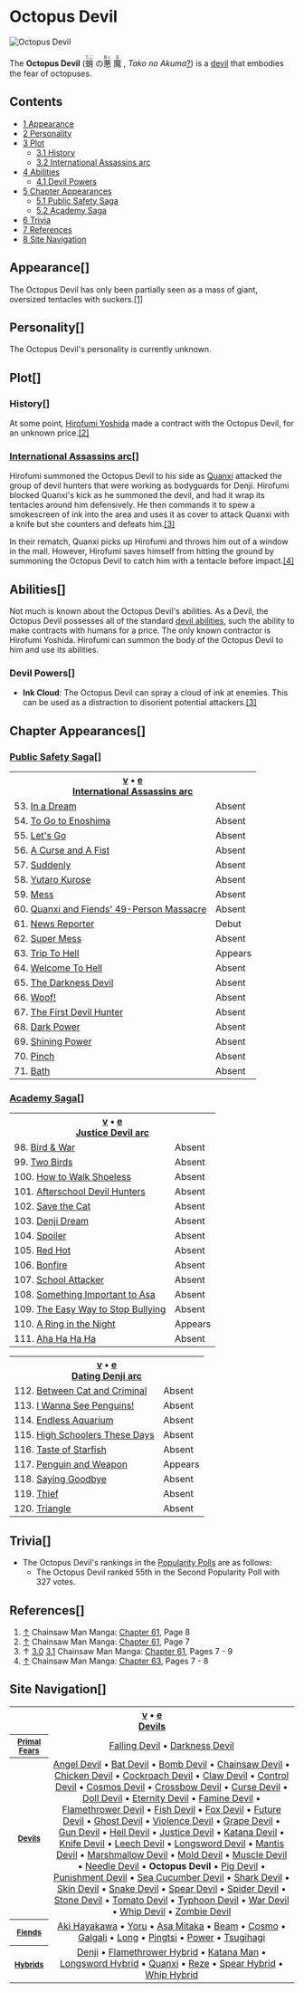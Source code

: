 # Octopus Devil

![Octopus Devil](https://static.wikia.nocookie.net/chainsaw-man/images/5/58/Octopus_Devil_Arm.png)

The **Octopus Devil** (<ruby lang="ja"><rb>蛸</rb><rp> (</rp><rt>たこ</rt><rp>) </rp></ruby> の<ruby lang="ja"><rb>悪</rb><rp> (</rp><rt>あく</rt><rp>) </rp></ruby> <ruby lang="ja"><rb>魔</rb><rp> (</rp><rt>ま</rt><rp>) </rp></ruby> , _Tako no Akuma_[?](http://en.wikipedia.org/wiki/Help:Installing_Japanese_character_sets "wikipedia:Help:Installing Japanese character sets")) is a [devil](/wiki/Devil "Devil") that embodies the fear of octopuses.

## Contents

-   [1 Appearance](#Appearance)
-   [2 Personality](#Personality)
-   [3 Plot](#Plot)
    -   [3.1 History](#History)
    -   [3.2 International Assassins arc](#International_Assassins_arc)
-   [4 Abilities](#Abilities)
    -   [4.1 Devil Powers](#Devil_Powers)
-   [5 Chapter Appearances](#Chapter_Appearances)
    -   [5.1 Public Safety Saga](#Public_Safety_Saga)
    -   [5.2 Academy Saga](#Academy_Saga)
-   [6 Trivia](#Trivia)
-   [7 References](#References)
-   [8 Site Navigation](#Site_Navigation)

## Appearance\[[](https://auth.fandom.com/signin?redirect=https%3A%2F%2Fchainsaw-man.fandom.com%2Fwiki%2FOctopus_Devil%3Fveaction%3Dedit%26section%3D1&uselang=en "Sign in to edit")\]

The Octopus Devil has only been partially seen as a mass of giant, oversized tentacles with suckers.[\[1\]](#cite_note-Ch61Pg8-1)

## Personality\[[](https://auth.fandom.com/signin?redirect=https%3A%2F%2Fchainsaw-man.fandom.com%2Fwiki%2FOctopus_Devil%3Fveaction%3Dedit%26section%3D2&uselang=en "Sign in to edit")\]

The Octopus Devil's personality is currently unknown.

## Plot\[[](https://auth.fandom.com/signin?redirect=https%3A%2F%2Fchainsaw-man.fandom.com%2Fwiki%2FOctopus_Devil%3Fveaction%3Dedit%26section%3D3&uselang=en "Sign in to edit")\]

### History\[[](https://auth.fandom.com/signin?redirect=https%3A%2F%2Fchainsaw-man.fandom.com%2Fwiki%2FOctopus_Devil%3Fveaction%3Dedit%26section%3D4&uselang=en "Sign in to edit")\]

At some point, [Hirofumi Yoshida](/wiki/Hirofumi_Yoshida "Hirofumi Yoshida") made a contract with the Octopus Devil, for an unknown price.[\[2\]](#cite_note-Ch61Pg7-2)

### [International Assassins arc](/wiki/International_Assassins_arc "International Assassins arc")\[[](https://auth.fandom.com/signin?redirect=https%3A%2F%2Fchainsaw-man.fandom.com%2Fwiki%2FOctopus_Devil%3Fveaction%3Dedit%26section%3D5&uselang=en "Sign in to edit")\]

Hirofumi summoned the Octopus Devil to his side as [Quanxi](/wiki/Quanxi "Quanxi") attacked the group of devil hunters that were working as bodyguards for Denji. Hirofumi blocked Quanxi's kick as he summoned the devil, and had it wrap its tentacles around him defensively. He then commands it to spew a smokescreen of ink into the area and uses it as cover to attack Quanxi with a knife but she counters and defeats him.[\[3\]](#cite_note-Ch61Pg7_-_9-3)

In their rematch, Quanxi picks up Hirofumi and throws him out of a window in the mall. However, Hirofumi saves himself from hitting the ground by summoning the Octopus Devil to catch him with a tentacle before impact.[\[4\]](#cite_note-Ch63Pg7_-_8-4)

## Abilities\[[](https://auth.fandom.com/signin?redirect=https%3A%2F%2Fchainsaw-man.fandom.com%2Fwiki%2FOctopus_Devil%3Fveaction%3Dedit%26section%3D6&uselang=en "Sign in to edit")\]

Not much is known about the Octopus Devil's abilities. As a Devil, the Octopus Devil possesses all of the standard [devil abilities](/wiki/Devil#General_Abilities "Devil"), such the ability to make contracts with humans for a price. The only known contractor is Hirofumi Yoshida. Hirofumi can summon the body of the Octopus Devil to him and use its abilities.

### Devil Powers\[[](https://auth.fandom.com/signin?redirect=https%3A%2F%2Fchainsaw-man.fandom.com%2Fwiki%2FOctopus_Devil%3Fveaction%3Dedit%26section%3D7&uselang=en "Sign in to edit")\]

-   **Ink Cloud**: The Octopus Devil can spray a cloud of ink at enemies. This can be used as a distraction to disorient potential attackers.[\[3\]](#cite_note-Ch61Pg7_-_9-3)

## Chapter Appearances\[[](https://auth.fandom.com/signin?redirect=https%3A%2F%2Fchainsaw-man.fandom.com%2Fwiki%2FOctopus_Devil%3Fveaction%3Dedit%26section%3D8&uselang=en "Sign in to edit")\]

### [Public Safety Saga](/wiki/Public_Safety_Saga "Public Safety Saga")\[[](https://auth.fandom.com/signin?redirect=https%3A%2F%2Fchainsaw-man.fandom.com%2Fwiki%2FOctopus_Devil%3Fveaction%3Dedit%26section%3D9&uselang=en "Sign in to edit")\]

<table><tbody><tr><th colspan="2"><span><a href="/wiki/Template:Appearance/International_Assassins_Arc" title="Template:Appearance/International Assassins Arc"><span title="View this template">v</span></a>&nbsp;<span>•</span>&nbsp;<a target="_blank" rel="noreferrer noopener" href="https://chainsaw-man.fandom.com/wiki/Template:Appearance/International_Assassins_Arc?action=edit"><span title="You can edit this template. Please use the preview button before saving.">e</span></a></span><center><a href="/wiki/International_Assassins_arc" title="International Assassins arc"><span>International Assassins arc</span></a></center></th></tr><tr><td>53. <a href="/wiki/Chapter_53" title="Chapter 53">In a Dream</a></td><td><span>Absent</span></td></tr><tr><td>54. <a href="/wiki/Chapter_54" title="Chapter 54">To Go to Enoshima</a></td><td><span>Absent</span></td></tr><tr><td>55. <a href="/wiki/Chapter_55" title="Chapter 55">Let's Go</a></td><td><span>Absent</span></td></tr><tr><td>56. <a href="/wiki/Chapter_56" title="Chapter 56">A Curse and A Fist</a></td><td><span>Absent</span></td></tr><tr><td>57. <a href="/wiki/Chapter_57" title="Chapter 57">Suddenly</a></td><td><span>Absent</span></td></tr><tr><td>58. <a href="/wiki/Chapter_58" title="Chapter 58">Yutaro Kurose</a></td><td><span>Absent</span></td></tr><tr><td>59. <a href="/wiki/Chapter_59" title="Chapter 59">Mess</a></td><td><span>Absent</span></td></tr><tr><td>60. <a href="/wiki/Chapter_60" title="Chapter 60">Quanxi and Fiends' 49-Person Massacre</a></td><td><span>Absent</span></td></tr><tr><td>61. <a href="/wiki/Chapter_61" title="Chapter 61">News Reporter</a></td><td><span>Debut</span></td></tr><tr><td>62. <a href="/wiki/Chapter_62" title="Chapter 62">Super Mess</a></td><td><span>Absent</span></td></tr><tr><td>63. <a href="/wiki/Chapter_63" title="Chapter 63">Trip To Hell</a></td><td><span>Appears</span></td></tr><tr><td>64. <a href="/wiki/Chapter_64" title="Chapter 64">Welcome To Hell</a></td><td><span>Absent</span></td></tr><tr><td>65. <a href="/wiki/Chapter_65" title="Chapter 65">The Darkness Devil</a></td><td><span>Absent</span></td></tr><tr><td>66. <a href="/wiki/Chapter_66" title="Chapter 66">Woof!</a></td><td><span>Absent</span></td></tr><tr><td>67. <a href="/wiki/Chapter_67" title="Chapter 67">The First Devil Hunter</a></td><td><span>Absent</span></td></tr><tr><td>68. <a href="/wiki/Chapter_68" title="Chapter 68">Dark Power</a></td><td><span>Absent</span></td></tr><tr><td>69. <a href="/wiki/Chapter_69" title="Chapter 69">Shining Power</a></td><td><span>Absent</span></td></tr><tr><td>70. <a href="/wiki/Chapter_70" title="Chapter 70">Pinch</a></td><td><span>Absent</span></td></tr><tr><td>71. <a href="/wiki/Chapter_71" title="Chapter 71">Bath</a></td><td><span>Absent</span></td></tr></tbody></table>

### [Academy Saga](/wiki/Academy_Saga "Academy Saga")\[[](https://auth.fandom.com/signin?redirect=https%3A%2F%2Fchainsaw-man.fandom.com%2Fwiki%2FOctopus_Devil%3Fveaction%3Dedit%26section%3D10&uselang=en "Sign in to edit")\]

<table><tbody><tr><th colspan="2"><span><a href="/wiki/Template:Appearance/Justice_Devil_Arc" title="Template:Appearance/Justice Devil Arc"><span title="View this template">v</span></a>&nbsp;<span>•</span>&nbsp;<a target="_blank" rel="noreferrer noopener" href="https://chainsaw-man.fandom.com/wiki/Template:Appearance/Justice_Devil_Arc?action=edit"><span title="You can edit this template. Please use the preview button before saving.">e</span></a></span><center><a href="/wiki/Justice_Devil_arc" title="Justice Devil arc"><span>Justice Devil arc</span></a></center></th></tr><tr><td>98. <a href="/wiki/Chapter_98" title="Chapter 98">Bird &amp; War</a></td><td><span>Absent</span></td></tr><tr><td>99. <a href="/wiki/Chapter_99" title="Chapter 99">Two Birds</a></td><td><span>Absent</span></td></tr><tr><td>100. <a href="/wiki/Chapter_100" title="Chapter 100">How to Walk Shoeless</a></td><td><span>Absent</span></td></tr><tr><td>101. <a href="/wiki/Chapter_101" title="Chapter 101">Afterschool Devil Hunters</a></td><td><span>Absent</span></td></tr><tr><td>102. <a href="/wiki/Chapter_102" title="Chapter 102">Save the Cat</a></td><td><span>Absent</span></td></tr><tr><td>103. <a href="/wiki/Chapter_103" title="Chapter 103">Denji Dream</a></td><td><span>Absent</span></td></tr><tr><td>104. <a href="/wiki/Chapter_104" title="Chapter 104">Spoiler</a></td><td><span>Absent</span></td></tr><tr><td>105. <a href="/wiki/Chapter_105" title="Chapter 105">Red Hot</a></td><td><span>Absent</span></td></tr><tr><td>106. <a href="/wiki/Chapter_106" title="Chapter 106">Bonfire</a></td><td><span>Absent</span></td></tr><tr><td>107. <a href="/wiki/Chapter_107" title="Chapter 107">School Attacker</a></td><td><span>Absent</span></td></tr><tr><td>108. <a href="/wiki/Chapter_108" title="Chapter 108">Something Important to Asa</a></td><td><span>Absent</span></td></tr><tr><td>109. <a href="/wiki/Chapter_109" title="Chapter 109">The Easy Way to Stop Bullying</a></td><td><span>Absent</span></td></tr><tr><td>110. <a href="/wiki/Chapter_110" title="Chapter 110">A Ring in the Night</a></td><td><span>Appears</span></td></tr><tr><td>111. <a href="/wiki/Chapter_111" title="Chapter 111">Aha Ha Ha Ha</a></td><td><span>Absent</span></td></tr></tbody></table>

<table><tbody><tr><th colspan="2"><span><a href="/wiki/Template:Appearance/Dating_Denji_Arc" title="Template:Appearance/Dating Denji Arc"><span title="View this template">v</span></a>&nbsp;<span>•</span>&nbsp;<a target="_blank" rel="noreferrer noopener" href="https://chainsaw-man.fandom.com/wiki/Template:Appearance/Dating_Denji_Arc?action=edit"><span title="You can edit this template. Please use the preview button before saving.">e</span></a></span><center><a href="/wiki/Dating_Denji_arc" title="Dating Denji arc"><span>Dating Denji arc</span></a></center></th></tr><tr><td>112. <a href="/wiki/Chapter_112" title="Chapter 112">Between Cat and Criminal</a></td><td><span>Absent</span></td></tr><tr><td>113. <a href="/wiki/Chapter_113" title="Chapter 113">I Wanna See Penguins!</a></td><td><span>Absent</span></td></tr><tr><td>114. <a href="/wiki/Chapter_114" title="Chapter 114">Endless Aquarium</a></td><td><span>Absent</span></td></tr><tr><td>115. <a href="/wiki/Chapter_115" title="Chapter 115">High Schoolers These Days</a></td><td><span>Absent</span></td></tr><tr><td>116. <a href="/wiki/Chapter_116" title="Chapter 116">Taste of Starfish</a></td><td><span>Absent</span></td></tr><tr><td>117. <a href="/wiki/Chapter_117" title="Chapter 117">Penguin and Weapon</a></td><td><span>Appears</span></td></tr><tr><td>118. <a href="/wiki/Chapter_118" title="Chapter 118">Saying Goodbye</a></td><td><span>Absent</span></td></tr><tr><td>119. <a href="/wiki/Chapter_119" title="Chapter 119">Thief</a></td><td><span>Absent</span></td></tr><tr><td>120. <a href="/wiki/Chapter_120" title="Chapter 120">Triangle</a></td><td><span>Absent</span></td></tr></tbody></table>

## Trivia\[[](https://auth.fandom.com/signin?redirect=https%3A%2F%2Fchainsaw-man.fandom.com%2Fwiki%2FOctopus_Devil%3Fveaction%3Dedit%26section%3D11&uselang=en "Sign in to edit")\]

-   The Octopus Devil's rankings in the [Popularity Polls](/wiki/Popularity_Polls "Popularity Polls") are as follows:
    -   The Octopus Devil ranked 55th in the Second Popularity Poll with 327 votes.

## References\[[](https://auth.fandom.com/signin?redirect=https%3A%2F%2Fchainsaw-man.fandom.com%2Fwiki%2FOctopus_Devil%3Fveaction%3Dedit%26section%3D12&uselang=en "Sign in to edit")\]

1.  [↑](#cite_ref-Ch61Pg8_1-0) Chainsaw Man Manga: [Chapter 61](/wiki/Chapter_61 "Chapter 61"), Page 8
2.  [↑](#cite_ref-Ch61Pg7_2-0) Chainsaw Man Manga: [Chapter 61](/wiki/Chapter_61 "Chapter 61"), Page 7
3.  ↑ [3.0](#cite_ref-Ch61Pg7_-_9_3-0) [3.1](#cite_ref-Ch61Pg7_-_9_3-1) Chainsaw Man Manga: [Chapter 61](/wiki/Chapter_61 "Chapter 61"), Pages 7 - 9
4.  [↑](#cite_ref-Ch63Pg7_-_8_4-0) Chainsaw Man Manga: [Chapter 63](/wiki/Chapter_63 "Chapter 63"), Pages 7 - 8

## Site Navigation\[[](https://auth.fandom.com/signin?redirect=https%3A%2F%2Fchainsaw-man.fandom.com%2Fwiki%2FOctopus_Devil%3Fveaction%3Dedit%26section%3D13&uselang=en "Sign in to edit")\]

<table align="center" cellpadding="2" cellspacing="2"><tbody><tr><th colspan="2"><span><a href="/wiki/Template:Devils" title="Template:Devils"><span title="View this template">v</span></a>&nbsp;<span>•</span>&nbsp;<a target="_blank" rel="noreferrer noopener" href="https://chainsaw-man.fandom.com/wiki/Template:Devils?action=edit"><span title="You can edit this template. Please use the preview button before saving.">e</span></a></span><center><a href="/wiki/Devil" title="Devil"><span>Devils</span></a></center></th></tr><tr><th><small><b><a href="/wiki/Devil#Primal_Devils" title="Devil"><span>Primal Fears</span></a></b></small></th><td align="center"><a href="/wiki/Falling_Devil" title="Falling Devil">Falling Devil</a> • <a href="/wiki/Darkness_Devil" title="Darkness Devil">Darkness Devil</a></td></tr><tr><th><small><b><a href="/wiki/Devil" title="Devil"><span>Devils</span></a></b></small></th><td align="center"><a href="/wiki/Angel_Devil" title="Angel Devil">Angel Devil</a> • <a href="/wiki/Bat_Devil" title="Bat Devil">Bat Devil</a> • <a href="/wiki/Reze" title="Reze">Bomb Devil</a> • <a href="/wiki/Pochita" title="Pochita">Chainsaw Devil</a> • <a href="/wiki/Bucky" title="Bucky">Chicken Devil</a> • <a href="/wiki/Cockroach_Devil" title="Cockroach Devil">Cockroach Devil</a> • <a href="/wiki/Claw_Devil" title="Claw Devil">Claw Devil</a> • <a href="/wiki/Control_Devil" title="Control Devil">Control Devil</a> • <a href="/wiki/Cosmo" title="Cosmo">Cosmos Devil</a> • <a href="/wiki/Quanxi" title="Quanxi">Crossbow Devil</a> • <a href="/wiki/Curse_Devil" title="Curse Devil">Curse Devil</a> • <a href="/wiki/Doll_Devil" title="Doll Devil">Doll Devil</a> • <a href="/wiki/Eternity_Devil" title="Eternity Devil">Eternity Devil</a> • <a href="/wiki/Fami" title="Fami">Famine Devil</a> • <a href="/wiki/Flamethrower_Hybrid" title="Flamethrower Hybrid">Flamethrower Devil</a> • <a href="/wiki/Fish_Devil" title="Fish Devil">Fish Devil</a> • <a href="/wiki/Fox_Devil" title="Fox Devil">Fox Devil</a> • <a href="/wiki/Future_Devil" title="Future Devil">Future Devil</a> • <a href="/wiki/Ghost_Devil" title="Ghost Devil">Ghost Devil</a> • <a href="/wiki/Galgali" title="Galgali">Violence Devil</a> • <a href="/wiki/Grape_Devil" title="Grape Devil">Grape Devil</a> • <a href="/wiki/Gun_Devil" title="Gun Devil">Gun Devil</a> • <a href="/wiki/Hell_Devil" title="Hell Devil">Hell Devil</a> • <a href="/wiki/Justice_Devil" title="Justice Devil">Justice Devil</a> • <a href="/wiki/Katana_Man" title="Katana Man">Katana Devil</a> • <a href="/wiki/Knife_Devil" title="Knife Devil">Knife Devil</a> • <a href="/wiki/Leech_Devil" title="Leech Devil">Leech Devil</a> • <a href="/wiki/Longsword_Hybrid" title="Longsword Hybrid">Longsword Devil</a> • <a href="/wiki/Mantis_Devil" title="Mantis Devil">Mantis Devil</a> • <a href="/wiki/Marshmallow_Devil" title="Marshmallow Devil">Marshmallow Devil</a> • <a href="/wiki/Mold_Devil" title="Mold Devil">Mold Devil</a> • <a href="/wiki/Muscle_Devil" title="Muscle Devil">Muscle Devil</a> • <a href="/wiki/Needle_Devil" title="Needle Devil">Needle Devil</a> • <strong>Octopus Devil</strong> • <a href="/wiki/Pig_Devil" title="Pig Devil">Pig Devil</a> • <a href="/wiki/Punishment_Devil" title="Punishment Devil">Punishment Devil</a> • <a href="/wiki/Sea_Cucumber_Devil" title="Sea Cucumber Devil">Sea Cucumber Devil</a> • <a href="/wiki/Beam" title="Beam">Shark Devil</a> • <a href="/wiki/Skin_Devil" title="Skin Devil">Skin Devil</a> • <a href="/wiki/Snake_Devil" title="Snake Devil">Snake Devil</a> • <a href="/wiki/Spear_Hybrid" title="Spear Hybrid">Spear Devil</a> • <a href="/wiki/Spider_Devil" title="Spider Devil">Spider Devil</a> • <a href="/wiki/Stone_Devil" title="Stone Devil">Stone Devil</a> • <a href="/wiki/Tomato_Devil" title="Tomato Devil">Tomato Devil</a> • <a href="/wiki/Typhoon_Devil" title="Typhoon Devil">Typhoon Devil</a> • <a href="/wiki/Yoru" title="Yoru">War Devil</a> • <a href="/wiki/Whip_Hybrid" title="Whip Hybrid">Whip Devil</a> • <a href="/wiki/Zombie_Devil" title="Zombie Devil">Zombie Devil</a></td></tr><tr><th><small><b><a href="/wiki/Fiend" title="Fiend"><span>Fiends</span></a></b></small></th><td align="center"><a href="/wiki/Aki_Hayakawa" title="Aki Hayakawa">Aki Hayakawa</a> • <a href="/wiki/Yoru" title="Yoru">Yoru</a> • <a href="/wiki/Asa_Mitaka" title="Asa Mitaka">Asa Mitaka</a> • <a href="/wiki/Beam" title="Beam">Beam</a> • <a href="/wiki/Cosmo" title="Cosmo">Cosmo</a> • <a href="/wiki/Galgali" title="Galgali">Galgali</a> • <a href="/wiki/Long" title="Long">Long</a> • <a href="/wiki/Pingtsi" title="Pingtsi">Pingtsi</a> • <a href="/wiki/Power" title="Power">Power</a> • <a href="/wiki/Tsugihagi" title="Tsugihagi">Tsugihagi</a></td></tr><tr><th><small><b><a href="/wiki/Hybrid" title="Hybrid"><span>Hybrids</span></a></b></small></th><td align="center"><a href="/wiki/Denji" title="Denji">Denji</a> • <a href="/wiki/Flamethrower_Hybrid" title="Flamethrower Hybrid">Flamethrower Hybrid</a> • <a href="/wiki/Katana_Man" title="Katana Man">Katana Man</a> • <a href="/wiki/Longsword_Hybrid" title="Longsword Hybrid">Longsword Hybrid</a> • <a href="/wiki/Quanxi" title="Quanxi">Quanxi</a> • <a href="/wiki/Reze" title="Reze">Reze</a> • <a href="/wiki/Spear_Hybrid" title="Spear Hybrid">Spear Hybrid</a> • <a href="/wiki/Whip_Hybrid" title="Whip Hybrid">Whip Hybrid</a></td></tr></tbody></table>